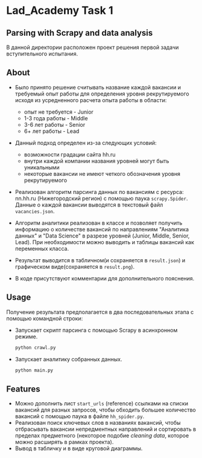 # Lad_Academy Task 1
## Parsing with Scrapy and data analysis

В данной директории расположен проект решения первой задачи вступительного испытания.

## About
- Было принято решение считывать название каждой вакансии и требуемый опыт работы для определения уровня рекрутируемого исходя из усредненного расчета опыта работы в области:
    - опыт не требуется - Junior
    - 1-3 года работы - Middle
    - 3-6 лет работы - Senior
    - 6+ лет работы - Lead
- Данный подход определен из-за следующих условий:
    - возможности градации сайта hh.ru
    - внутри каждой компании названия уровней могут быть уникальными
    - некоторые вакансии не имеют четкого обозначения уровня рекрутируемого
- Реализован алгоритм парсинга данных по вакансиям с ресурса: nn.hh.ru (Нижегородский регион) с помощью паука `scrapy.Spider`. Данные о каждой вакансии выводятся в текстовый файл `vacancies.json`.
- Алгоритм аналитики реализован в классе и позволяет получить информацию о количестве вакансий по направлениям "Аналитика данных" и "Data Science" в разрезе уровней (Junior, Middle, Senior, Lead). При необходимости можно выводить и таблицы вакансий как переменных класса.
- Результат выводится в табличном(и сохраняется в `result.json`) и графическом виде(сохраняется в `result.png`).

- В коде присутствуют комментарии для дополнительного пояснения.



## Usage

Получение результата предполагается в два последовательных этапа с помощью командной строки:
- Запускает скрипт парсинга с помощью Scrapy в асинхронном режиме.
    ```sh
    python crawl.py
    ```
- Запускает аналитику собранных данных.
    ```sh
    python main.py
    ```

## Features
- Можно дополнить лист `start_urls` (reference) ссылками на списки вакансий для разных запросов, чтобы обходить большее количество вакансий с помощью паука в файле `hh_spider.py`.
- Реализован поиск ключевых слов в названиях вакансий, чтобы отбрасывать вакансии непредментных направлений и сортировать в пределах предметного (некоторое подобие _cleaning data_, которое можно расширять в рамках проекта).
- Вывод в табличку и в виде круговой диаграммы.
